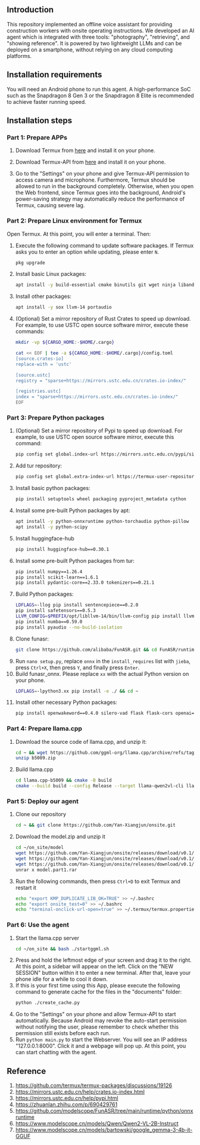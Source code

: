 ## Introduction
This repository implemented an offline voice assistant for providing construction workers with onsite operating instructions. We developed an AI agent which is integrated with three tools: "photography", "retrieving", and "showing reference". It is powered by two lightweight LLMs and can be deployed on a smartphone, without relying on any cloud computing platforms.
## Installation requirements
You will need an Android phone to run this agent. A high-performance SoC such as the Snapdragon 8 Gen 3 or the Snapdragon 8 Elite is recommended to achieve faster running speed.
## Installation steps
### Part 1: Prepare APPs
1. Download Termux from [here](https://github.com/termux/termux-app/releases/download/v0.118.1/termux-app_v0.118.1+github-debug_arm64-v8a.apk) and install it on your phone.

2. Download Termux-API from [here]() and install it on your phone.

3. Go to the "Settings" on your phone and give Termux-API permission to access camera and microphone. Furthermore, Termux should be allowed to run in the background completely. Otherwise, when you open the Web frontend, since Termux goes into the background, Android's power-saving strategy may automatically reduce the performance of Termux, causing severe lag.

### Part 2: Prepare Linux environment for Termux

Open Termux. At this point, you will enter a terminal. Then:

1. Execute the following command to update software packages. If Termux asks you to enter an option while updating, please enter `N`.
    ```bash
    pkg upgrade
    ```
2. Install basic Linux packages:
    ```bash
    apt install -y build-essential cmake binutils git wget ninja libandroid-spawn python python-pip unrar unzip rust tur-repo
    ```
3. Install other packages:
    ```bash
    apt install -y sox llvm-14 portaudio
    ```
4. (Optional) Set a mirror repository of Rust Crates to speed up download. For example, to use USTC open source software mirror, execute these commands:
    ```bash
    mkdir -vp ${CARGO_HOME:-$HOME/.cargo}

    cat << EOF | tee -a ${CARGO_HOME:-$HOME/.cargo}/config.toml
    [source.crates-io]
    replace-with = 'ustc'

    [source.ustc]
    registry = "sparse+https://mirrors.ustc.edu.cn/crates.io-index/"

    [registries.ustc]
    index = "sparse+https://mirrors.ustc.edu.cn/crates.io-index/"
    EOF
    ```
### Part 3: Prepare Python packages

1. (Optional) Set a mirror repository of Pypi to speed up download. For example, to use USTC open source software mirror, execute this command:
    ```bash
    pip config set global.index-url https://mirrors.ustc.edu.cn/pypi/simple
    ```
2. Add tur repository:
    ```bash
    pip config set global.extra-index-url https://termux-user-repository.github.io/pypi/
    ```
2. Install basic python packages:
    ```bash
    pip install setuptools wheel packaging pyproject_metadata cython
    ```
4. Install some pre-built Python packages by apt:
    ```bash
    apt install -y python-onnxruntime python-torchaudio python-pillow
    apt install -y python-scipy 
    ```
5. Install huggingface-hub
    ```bash
    pip install huggingface-hub==0.30.1
    ```
6. Install some pre-built Python packages from tur:
    ```bash
    pip install numpy==1.26.4
    pip install scikit-learn==1.6.1
    pip install pydantic-core==2.33.0 tokenizers==0.21.1
    ```
7. Build Python packages:
    ```bash
    LDFLAGS=-llog pip install sentencepiece==0.2.0
    pip install safetensors==0.5.3
    LLVM_CONFIG=$PREFIX/opt/libllvm-14/bin/llvm-config pip install llvmlite==0.42.0
    pip install numba==0.59.0
    pip install pyaudio --no-build-isolation
    ```
8. Clone funasr:
    ```bash
    git clone https://github.com/alibaba/FunASR.git && cd FunASR/runtime/python/onnxruntime
    ```
9. Run `nano setup.py`, replace `onnx` in the `install_requires` list with `jieba`, press `Ctrl+X`, then press `Y`, and finally press `Enter`.
10. Build funasr_onnx. Please replace `xx` with the actual Python version on your phone.
    ```bash
    LDFLAGS=-lpython3.xx pip install -e ./ && cd ~
    ```
11. Install other necessary Python packages:
    ```bash
    pip install openwakeword==0.4.0 silero-vad flask flask-cors openai==1.72.0 num2words pydantic==2.11.0 transformers==4.50.3
    ```

### Part 4: Prepare llama.cpp

1. Download the source code of llama.cpp, and unzip it:
    ```bash
    cd ~ && wget https://github.com/ggml-org/llama.cpp/archive/refs/tags/b5009.zip
    unzip b5009.zip
    ```
2. Build llama.cpp
    ```bash
    cd llama.cpp-b5009 && cmake -B build
    cmake --build build --config Release --target llama-qwen2vl-cli llama-server
    ```


### Part 5: Deploy our agent
1. Clone our repository
    ```bash
    cd ~ && git clone https://github.com/Yan-Xiangjun/onsite.git
    ```
2. Download the model.zip and unzip it
    ```bash
    cd ~/on_site/model
    wget https://github.com/Yan-Xiangjun/onsite/releases/download/v0.1/model.part1.rar
    wget https://github.com/Yan-Xiangjun/onsite/releases/download/v0.1/model.part2.rar
    wget https://github.com/Yan-Xiangjun/onsite/releases/download/v0.1/model.part3.rar
    unrar x model.part1.rar
    ```
3. Run the following commands, then press `Ctrl+D` to exit Termux and restart it
    ```bash
    echo "export KMP_DUPLICATE_LIB_OK=TRUE" >> ~/.bashrc
    echo "export onsite_test=0" >> ~/.bashrc
    echo "terminal-onclick-url-open=true" >> ~/.termux/termux.properties
    ```
### Part 6: Use the agent
1. Start the llama.cpp server
    ```bash
    cd ~/on_site && bash ./startggml.sh
    ```
2. Press and hold the leftmost edge of your screen and drag it to the right. At this point, a sidebar will appear on the left. Click on the "NEW SESSION" button within it to enter a new terminal. After that, leave your phone idle for a while to cool it down.
3. If this is your first time using this App, please execute the following command to generate cache for the files in the "documents" folder:
    ```bash
    python ./create_cache.py
    ```
4. Go to the "Settings" on your phone and allow Termux-API to start automatically. Because Android may revoke the auto-start permission without notifying the user, please remember to check whether this permission still exists before each run.
5. Run `python main.py` to start the Webserver. You will see an IP address "127.0.0.1:8000". Click it and a webpage will pop up. At this point, you can start chatting with the agent.

## Reference
1. https://github.com/termux/termux-packages/discussions/19126
2. https://mirrors.ustc.edu.cn/help/crates.io-index.html
3. https://mirrors.ustc.edu.cn/help/pypi.html
4. https://zhuanlan.zhihu.com/p/690429761
5. https://github.com/modelscope/FunASR/tree/main/runtime/python/onnxruntime
6. https://www.modelscope.cn/models/Qwen/Qwen2-VL-2B-Instruct
7. https://www.modelscope.cn/models/bartowski/google_gemma-3-4b-it-GGUF


